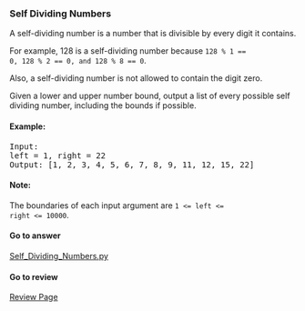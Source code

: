 ### Self Dividing Numbers

A self-dividing number is a number that is divisible by every digit it contains.

For example, 128 is a self-dividing number because <code>128 % 1 == 0, 128 % 2 == 0, and 128 % 8 == 0</code>.

Also, a self-dividing number is not allowed to contain the digit zero.

Given a lower and upper number bound, output a list of every possible self dividing number, including the bounds if possible.

#### Example:
<pre>
Input: 
left = 1, right = 22
Output: [1, 2, 3, 4, 5, 6, 7, 8, 9, 11, 12, 15, 22]
</pre>

#### Note:

The boundaries of each input argument are <code>1 <= left <= right <= 10000</code>.


####  Go to answer

[Self_Dividing_Numbers.py](https://github.com/Kelv1nYu/LeetCode_Practices/blob/master/Code/Self_Dividing_Numbers.py)

#### Go to review

[Review Page](https://github.com/Kelv1nYu/LeetCode_Practices/blob/master/ReviewPage.md)